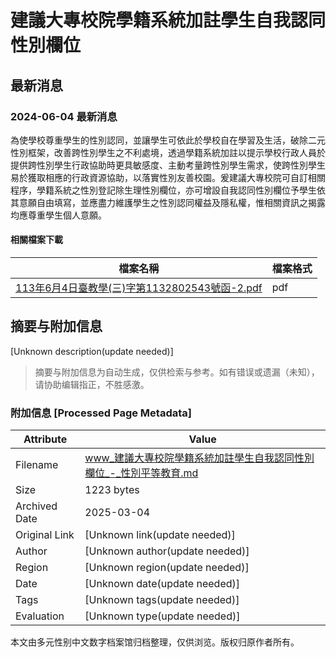 # 建議大專校院學籍系統加註學生自我認同性別欄位

## 最新消息

### 2024-06-04 最新消息

為使學校尊重學生的性別認同，並讓學生可依此於學校自在學習及生活，破除二元性別框架，改善跨性別學生之不利處境，透過學籍系統加註以提示學校行政人員於提供跨性別學生行政協助時更具敏感度、主動考量跨性別學生需求，使跨性別學生易於獲取相應的行政資源協助，以落實性別友善校園。爰建議大專校院可自訂相關程序，學籍系統之性別登記除生理性別欄位，亦可增設自我認同性別欄位予學生依其意願自由填寫，並應盡力維護學生之性別認同權益及隱私權，惟相關資訊之揭露均應尊重學生個人意願。

#### 相關檔案下載

| 檔案名稱 | 檔案格式 |
| -------- | -------- |
| [113年6月4日臺教學(三)字第1132802543號函-2.pdf](https://www.gender.edu.tw/web/upload/news/113年6月4日臺教學\(三\)字第1132802543號函-2.pdf "另開視窗-檔案下載-113年6月4日臺教學(三)字第1132802543號函-2.pdf") | pdf |
<!-- tcd_original_link https://www.gender.edu.tw/web/index.php/m1/m1_01_01?sid=621 -->


## 摘要与附加信息

<!-- tcd_abstract -->
[Unknown description(update needed)]
<!-- tcd_abstract_end -->

> 摘要与附加信息为自动生成，仅供检索与参考。如有错误或遗漏（未知），请协助编辑指正，不胜感激。

### 附加信息 [Processed Page Metadata]

| Attribute       | Value                                  |
|-----------------|----------------------------------------|
| Filename        | www_建議大專校院學籍系統加註學生自我認同性別欄位_-_性別平等教育.md                             |
| Size            | 1223 bytes                           |
| Archived Date   | 2025-03-04                             |
| Original Link   | [Unknown link(update needed)]                       |
| Author          | [Unknown author(update needed)]                               |
| Region          | [Unknown region(update needed)]                               |
| Date            | [Unknown date(update needed)]                                 |
| Tags            | [Unknown tags(update needed)]                                 |
| Evaluation            | [Unknown type(update needed)]                                 |
<!-- tcd_table_end -->

本文由多元性别中文数字档案馆归档整理，仅供浏览。版权归原作者所有。
